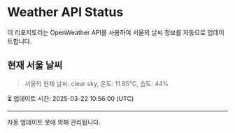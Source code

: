 
# Weather API Status

이 리포지토리는 OpenWeather API를 사용하여 서울의 날씨 정보를 자동으로 업데이트합니다.

## 현재 서울 날씨
> 서울의 현재 날씨: clear sky, 온도: 11.95°C, 습도: 44%

⏳ 업데이트 시간: 2025-03-22 10:56:00 (UTC)

---
자동 업데이트 봇에 의해 관리됩니다.
